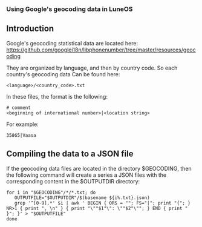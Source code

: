 ### Using Google's geocoding data in LuneOS

## Introduction

Google's geocoding statistical data are located here:
https://github.com/googlei18n/libphonenumber/tree/master/resources/geocoding

They are organized by language, and then by country code. So each country's geocoding data Can be found here:
```
<language>/<country_code>.txt
```

In these files, the format is the following:
```
# comment
<beginning of international number>|<location string>
```

For example:
```
35865|Vaasa
```

## Compiling the data to a JSON file

If the geocoding data files are located in the directory $GEOCODING, then the following command will create a series a JSON files with the corresponding content in the $OUTPUTDIR directory:

```
for i in "$GEOCODING"/*/*.txt; do
   OUTPUTFILE="$OUTPUTDIR"/$(basename ${i%.txt}.json)
   grep '^[0-9].*' $i | awk ' BEGIN { ORS = ""; FS="|"; print "{"; } NR>1 { print ", \n" } { print "\""$1"\": \""$2"\""; } END { print " }"; }' > "$OUTPUTFILE"
done
```



